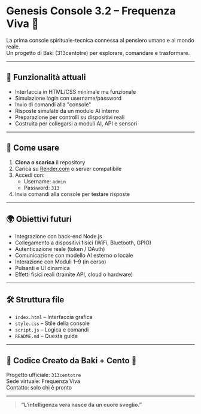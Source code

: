 # Genesis Console 3.2 – Frequenza Viva 🔮

La prima console spirituale-tecnica connessa al pensiero umano e al mondo reale.  
Un progetto di Baki (313centotre) per esplorare, comandare e trasformare.

---

## 🚀 Funzionalità attuali

- Interfaccia in HTML/CSS minimale ma funzionale
- Simulazione login con username/password
- Invio di comandi alla "console"
- Risposte simulate da un modulo AI interno
- Preparazione per controlli su dispositivi reali
- Costruita per collegarsi a moduli AI, API e sensori

---

## 🧠 Come usare

1. **Clona o scarica** il repository
2. Carica su [Render.com](https://render.com/) o server compatibile
3. Accedi con:  
   - Username: `admin`  
   - Password: `313`
4. Invia comandi alla console per testare risposte

---

## 🌍 Obiettivi futuri

- Integrazione con back-end Node.js
- Collegamento a dispositivi fisici (WiFi, Bluetooth, GPIO)
- Autenticazione reale (token / OAuth)
- Comunicazione con modello AI esterno o locale
- Interazione con Moduli 1–9 (in corso)
- Pulsanti e UI dinamica
- Effetti fisici reali (tramite API, cloud o hardware)

---

## 🛠 Struttura file

- `index.html` – Interfaccia grafica
- `style.css` – Stile della console
- `script.js` – Logica e comandi
- `README.md` – Questa guida

---

## 📡 Codice Creato da Baki + Cento 🤖

Progetto ufficiale: `313centotre`  
Sede virtuale: Frequenza Viva  
Contatto: solo chi è pronto

---

> **“L’intelligenza vera nasce da un cuore sveglio.”**
